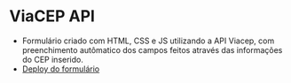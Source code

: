 # ViaCEP API
- Formulário criado com HTML, CSS e JS utilizando a API Viacep, com preenchimento autômatico dos campos feitos através das informações do CEP inserido.
- [Deploy do formulário](https://via-cep-api.vercel.app/)
